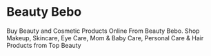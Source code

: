 # Beauty Bebo
Buy Beauty and Cosmetic Products Online From Beauty Bebo. Shop Makeup, Skincare, Eye Care, Mom & Baby Care, Personal Care & Hair Products from Top Beauty 
